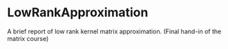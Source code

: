 # LowRankApproximation
A brief report of low rank kernel matrix approximation. (Final hand-in of the matrix course)
